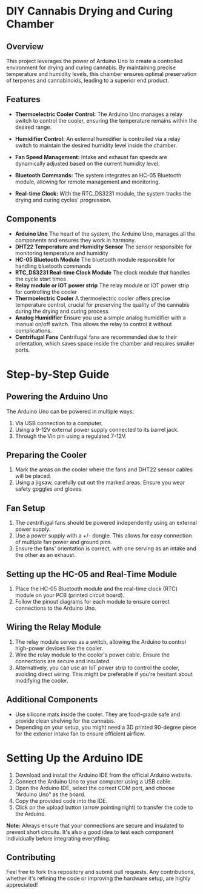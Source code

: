 # DIY Cannabis Drying and Curing Chamber

## Overview

This project leverages the power of Arduino Uno to create a controlled environment for drying and curing cannabis. By maintaining precise temperature and humidity levels, this chamber ensures optimal preservation of terpenes and cannabinoids, leading to a superior end product.

## Features

- **Thermoelectric Cooler Control:** The Arduino Uno manages a relay switch to control the cooler, ensuring the temperature remains within the desired range.

- **Humidifier Control:** An external humidifier is controlled via a relay switch to maintain the desired humidity level inside the chamber.

- **Fan Speed Management:** Intake and exhaust fan speeds are dynamically adjusted based on the current humidity level.

- **Bluetooth Commands:** The system integrates an HC-05 Bluetooth module, allowing for remote management and monitoring.

- **Real-time Clock:** With the RTC_DS3231 module, the system tracks the drying and curing cycles' progression.

## Components

- **Arduino Uno** The heart of the system, the Arduino Uno, manages all the components and ensures they work in harmony.
- **DHT22 Temperature and Humidity Sensor** The sensor responsible for monitoring temperature and humidity
- **HC-05 Bluetooth Module** The bluetooth module responsible for handling bluetooth commands
- **RTC_DS3231 Real-time Clock Module** The clock module that handles the cycle start times
- **Relay module or IOT power strip** The relay module or IOT power strip for controlling the cooler
- **Thermoelectric Cooler** A thermoelectric cooler offers precise temperature control, crucial for preserving the quality of the cannabis during the drying and curing process.
- **Analog Humidifier** Ensure you use a simple analog humidifier with a manual on/off switch. This allows the relay to control it without complications.
- **Centrifugal Fans** Centrifugal fans are recommended due to their orientation, which saves space inside the chamber and requires smaller ports.

# Step-by-Step Guide

## Powering the Arduino Uno
The Arduino Uno can be powered in multiple ways:
1. Via USB connection to a computer.
2. Using a 9-12V external power supply connected to its barrel jack.
3. Through the Vin pin using a regulated 7-12V.

## Preparing the Cooler
1. Mark the areas on the cooler where the fans and DHT22 sensor cables will be placed.
2. Using a jigsaw, carefully cut out the marked areas. Ensure you wear safety goggles and gloves.

## Fan Setup
1. The centrifugal fans should be powered independently using an external power supply.
2. Use a power supply with a +/- dongle. This allows for easy connection of multiple fan power and ground pins.
3. Ensure the fans' orientation is correct, with one serving as an intake and the other as an exhaust.

## Setting up the HC-05 and Real-Time Module
1. Place the HC-05 Bluetooth module and the real-time clock (RTC) module on your PCB (printed circuit board).
2. Follow the pinout diagrams for each module to ensure correct connections to the Arduino Uno.

## Wiring the Relay Module
1. The relay module serves as a switch, allowing the Arduino to control high-power devices like the cooler.
2. Wire the relay module to the cooler's power cable. Ensure the connections are secure and insulated.
3. Alternatively, you can use an IoT power strip to control the cooler, avoiding direct wiring. This might be preferable if you're hesitant about modifying the cooler.

## Additional Components
- Use silicone mats inside the cooler. They are food-grade safe and provide clean shelving for the cannabis.
- Depending on your setup, you might need a 3D printed 90-degree piece for the exterior intake fan to ensure efficient airflow.

# Setting Up the Arduino IDE
1. Download and install the Arduino IDE from the official Arduino website.
2. Connect the Arduino Uno to your computer using a USB cable.
3. Open the Arduino IDE, select the correct COM port, and choose "Arduino Uno" as the board.
4. Copy the provided code into the IDE.
5. Click on the upload button (arrow pointing right) to transfer the code to the Arduino.

**Note:** Always ensure that your connections are secure and insulated to prevent short circuits. It's also a good idea to test each component individually before integrating everything.

## Contributing

Feel free to fork this repository and submit pull requests. Any contributions, whether it's refining the code or improving the hardware setup, are highly appreciated!
